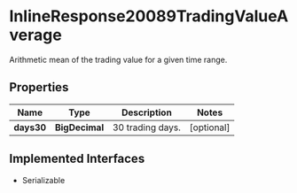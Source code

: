 

# InlineResponse20089TradingValueAverage

Arithmetic mean of the trading value for a given time range.

## Properties

Name | Type | Description | Notes
------------ | ------------- | ------------- | -------------
**days30** | **BigDecimal** | 30 trading days. |  [optional]


## Implemented Interfaces

* Serializable


